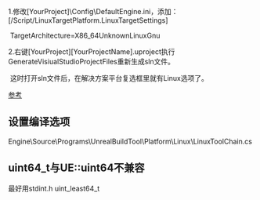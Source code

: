 1.修改[YourProject]\Config\DefaultEngine.ini，添加：[/Script/LinuxTargetPlatform.LinuxTargetSettings]

​	TargetArchitecture=X86_64UnknownLinuxGnu

2.右键[YourProject]\[YourProjectName].uproject执行GenerateVisiualStudioProjectFiles重新生成sln文件。

​	这时打开sln文件后，在解决方案平台复选框里就有Linux选项了。

[参考](https://zhuanlan.zhihu.com/p/74057757)



## 设置编译选项

Engine\Source\Programs\UnrealBuildTool\Platform\Linux\LinuxToolChain.cs

## uint64_t与UE::uint64不兼容

最好用stdint.h uint_least64_t